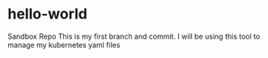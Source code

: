# hello-world
Sandbox Repo
This is my first branch and commit.
I will be using this tool to manage my kubernetes yaml files
